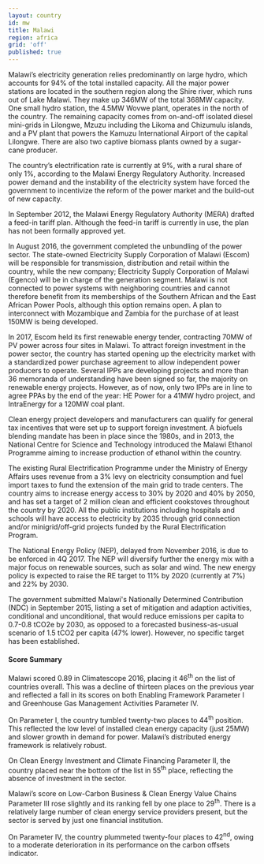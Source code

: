 ```yaml
---
layout: country
id: mw
title: Malawi
region: africa
grid: 'off'
published: true
---
```


Malawi’s electricity generation relies predominantly on large hydro, which accounts for 94% of the total installed capacity. All the major power stations are located in the southern region along the Shire river, which runs out of Lake Malawi. They make up 346MW of the total 368MW capacity. One small hydro station, the 4.5MW Wovwe plant, operates in the north of the country. The remaining capacity comes from on-and-off isolated diesel mini-grids in Lilongwe, Mzuzu including the Likoma and Chizumulu islands, and a PV plant that powers the Kamuzu International Airport of the capital Lilongwe. There are also two captive biomass plants owned by a sugar-cane producer.

The country’s electrification rate is currently at 9%, with a rural share of only 1%, according to the Malawi Energy Regulatory Authority. Increased power demand and the instability of the electricity system have forced the government to incentivize the reform of the power market and the build-out of new capacity. 

In September 2012, the Malawi Energy Regulatory Authority (MERA) drafted a feed-in tariff plan. Although the feed-in tariff is currently in use, the plan has not been formally approved yet. 

In August 2016, the government completed the unbundling of the power sector. The state-owned Electricity Supply Corporation of Malawi (Escom) will be responsible for transmission, distribution and retail within the country, while the new company; Electricity Supply Corporation of Malawi (Egenco) will be in charge of the generation segment. Malawi is not connected to power systems with neighboring countries and cannot therefore benefit from its memberships of the Southern African and the East African Power Pools, although this option remains open. A plan to interconnect with Mozambique and Zambia for the purchase of at least 150MW is being developed.

In 2017, Escom held its first renewable energy tender, contracting 70MW of PV power across four sites in Malawi. To attract foreign investment in the power sector, the country has started opening up the electricity market with a standardized power purchase agreement to allow independent power producers to operate. Several IPPs are developing projects and more than 36 memoranda of understanding have been signed so far, the majority on renewable energy projects. However, as of now, only two IPPs are in line to agree PPAs by the end of the year: HE Power for a 41MW hydro project, and IntraEnergy for a 120MW coal plant. 

Clean energy project developers and manufacturers can qualify for general tax incentives that were set up to support foreign investment. A biofuels blending mandate has been in place since the 1980s, and in 2013, the National Centre for Science and Technology introduced the Malawi Ethanol Programme aiming to increase production of ethanol within the country. 

The existing Rural Electrification Programme under the Ministry of Energy Affairs uses revenue from a 3% levy on electricity consumption and fuel import taxes to fund the extension of the main grid to trade centers. The country aims to increase energy access to 30% by 2020 and 40% by 2050, and has set a target of 2 million clean and efficient cookstoves throughout the country by 2020. All the public institutions including hospitals and schools will have access to electricity by 2035 through grid connection and/or minigrid/off-grid projects funded by the Rural Electrification Program. 

The National Energy Policy (NEP), delayed from November 2016, is due to be enforced in 4Q 2017. The NEP will diversify further the energy mix with a major focus on renewable sources, such as solar and wind. The new energy policy is expected to raise the RE target to 11% by 2020 (currently at 7%) and 22% by 2030.

The government submitted Malawi's Nationally Determined Contribution (NDC) in September 2015, listing a set of mitigation and adaption activities, conditional and unconditional, that would reduce emissions per capita to 0.7-0.8 tCO2e by 2030, as opposed to a forecasted business-as-usual scenario of 1.5 tCO2 per capita (47% lower). However, no specific target has been established.

#### Score Summary

Malawi scored 0.89 in Climatescope 2016, placing it 46<sup>th</sup> on the list of countries overall. This was a decline of thirteen places on the previous year and reflected a fall in its scores on both Enabling Framework Parameter I and Greenhouse Gas Management Activities Parameter IV.

On Parameter I, the country tumbled twenty-two places to 44<sup>th</sup> position. This reflected the low level of installed clean energy capacity (just 25MW) and slower growth in demand for power. Malawi’s distributed energy framework is relatively robust.

On Clean Energy Investment and Climate Financing Parameter II, the country placed near the bottom of the list in 55<sup>th</sup> place, reflecting the absence of investment in the sector. 

Malawi’s score on Low-Carbon Business & Clean Energy Value Chains Parameter III rose slightly and its ranking fell by one place to 29<sup>th</sup>. There is a relatively large number of clean energy service providers present, but the sector is served by just one financial institution.

On Parameter IV, the country plummeted twenty-four places to 42<sup>nd</sup>, owing to a moderate deterioration in its performance on the carbon offsets indicator.
